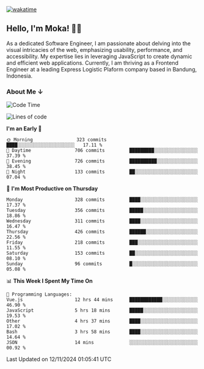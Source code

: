 [![wakatime](https://wakatime.com/badge/user/af9abd23-dba3-4dbe-973c-b045a9417a55.svg?style=social)](https://wakatime.com/@af9abd23-dba3-4dbe-973c-b045a9417a55)
## Hello, I'm Moka! 👋🏼


As a dedicated Software Engineer, I am passionate about delving into the visual intricacies of the web, emphasizing usability, performance, and accessibility. My expertise lies in leveraging JavaScript to create dynamic and efficient web applications. Currently, I am thriving as a Frontend Engineer at a leading Express Logistic Plaform company based in Bandung, Indonesia.

### About Me ↓

<!--START_SECTION:waka-->
![Code Time](http://img.shields.io/badge/Code%20Time-11%2C236%20hrs%2037%20mins-blue)

![Lines of code](https://img.shields.io/badge/From%20Hello%20World%20I%27ve%20Written-4.0%20million%20lines%20of%20code-blue)

**I'm an Early 🐤** 

```text
🌞 Morning                323 commits         ████░░░░░░░░░░░░░░░░░░░░░   17.11 % 
🌆 Daytime                706 commits         █████████░░░░░░░░░░░░░░░░   37.39 % 
🌃 Evening                726 commits         ██████████░░░░░░░░░░░░░░░   38.45 % 
🌙 Night                  133 commits         ██░░░░░░░░░░░░░░░░░░░░░░░   07.04 % 
```
📅 **I'm Most Productive on Thursday** 

```text
Monday                   328 commits         ████░░░░░░░░░░░░░░░░░░░░░   17.37 % 
Tuesday                  356 commits         █████░░░░░░░░░░░░░░░░░░░░   18.86 % 
Wednesday                311 commits         ████░░░░░░░░░░░░░░░░░░░░░   16.47 % 
Thursday                 426 commits         ██████░░░░░░░░░░░░░░░░░░░   22.56 % 
Friday                   218 commits         ███░░░░░░░░░░░░░░░░░░░░░░   11.55 % 
Saturday                 153 commits         ██░░░░░░░░░░░░░░░░░░░░░░░   08.10 % 
Sunday                   96 commits          █░░░░░░░░░░░░░░░░░░░░░░░░   05.08 % 
```


📊 **This Week I Spent My Time On** 

```text
💬 Programming Languages: 
Vue.js                   12 hrs 44 mins      ████████████░░░░░░░░░░░░░   46.90 % 
JavaScript               5 hrs 18 mins       █████░░░░░░░░░░░░░░░░░░░░   19.53 % 
Other                    4 hrs 37 mins       ████░░░░░░░░░░░░░░░░░░░░░   17.02 % 
Bash                     3 hrs 58 mins       ████░░░░░░░░░░░░░░░░░░░░░   14.64 % 
JSON                     14 mins             ░░░░░░░░░░░░░░░░░░░░░░░░░   00.92 % 
```


 Last Updated on 12/11/2024 01:05:41 UTC
<!--END_SECTION:waka-->

